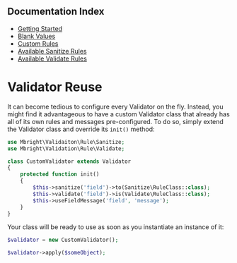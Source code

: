 ## Documentation Index

* [Getting Started](/docs/GettingStarted.md)
* [Blank Values](/docs/BlankValues.md)
* [Custom Rules](/docs/CustomRules.md)
* [Available Sanitize Rules](/docs/SanitizeRules.md)
* [Available Validate Rules](/docs/ValidateRules.md)

# Validator Reuse
It can become tedious to configure every Validator on the fly. Instead, you might find it advantageous to have a custom Validator class that already has all of its own rules and messages pre-configured. To do so, simply extend the Validator class and override its `init()` method:

```php
use Mbright\Validaiton\Rule\Sanitize;
use Mbright\Validation\Rule\Validate;

class CustomValidator extends Validator
{
    protected function init()
    {
        $this->sanitize('field')->to(Sanitize\RuleClass::class);
        $this->validate('field')->is(Validate\RuleClass::class);
        $this->useFieldMessage('field', 'message');
    }
}
```

Your class will be ready to use as soon as you instantiate an instance of it:

```php
$validator = new CustomValidator();

$validator->apply($someObject);
```
